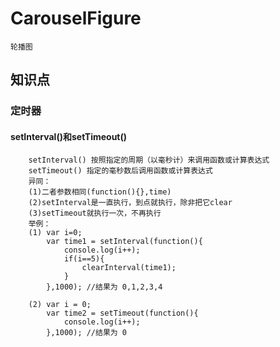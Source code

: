 # CarouselFigure
    轮播图
## 知识点
### 定时器
#### setInterval()和setTimeout()
        setInterval() 按照指定的周期（以毫秒计）来调用函数或计算表达式
        setTimeout() 指定的毫秒数后调用函数或计算表达式
        异同：
        (1)二者参数相同(function(){},time)
        (2)setInterval是一直执行，到点就执行，除非把它clear
        (3)setTimeout就执行一次，不再执行
        举例：
        (1) var i=0;
            var time1 = setInterval(function(){
                console.log(i++);
                if(i==5){
                    clearInterval(time1);
                }
            },1000); //结果为 0,1,2,3,4

        (2) var i = 0;
            var time2 = setTimeout(function(){
                console.log(i++);
            },1000); //结果为 0
